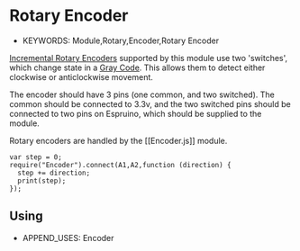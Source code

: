<!--- Copyright (c) 2013 Gordon Williams, Pur3 Ltd. See the file LICENSE for copying permission. -->
Rotary Encoder
=============

* KEYWORDS: Module,Rotary,Encoder,Rotary Encoder

[Incremental Rotary Encoders](http://en.wikipedia.org/wiki/Rotary_encoder#Incremental_rotary_encoder) supported by this module use two 'switches', which change state in a [Gray Code](http://en.wikipedia.org/wiki/Gray_code). This allows them to detect either clockwise or anticlockwise movement.

The encoder should have 3 pins (one common, and two switched). The common should be connected to 3.3v, and the two switched pins should be connected to two pins on Espruino, which should be supplied to the module.

Rotary encoders are handled by the [[Encoder.js]] module. 

```
var step = 0;
require("Encoder").connect(A1,A2,function (direction) {
  step += direction;
  print(step);
});
```

Using 
-----

* APPEND_USES: Encoder
